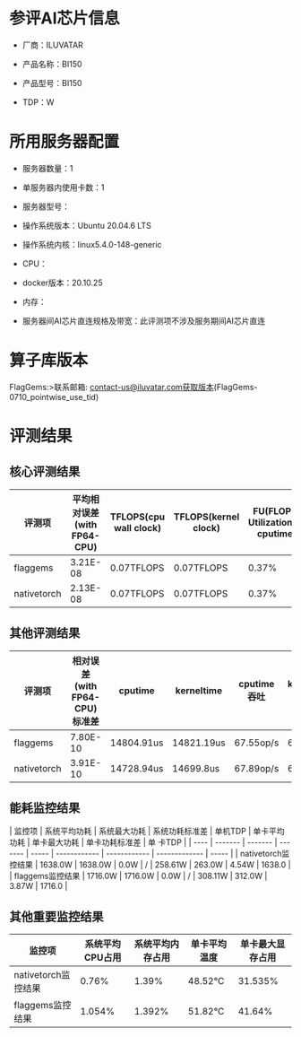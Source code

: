 # 参评AI芯片信息

* 厂商：ILUVATAR

* 产品名称：BI150
* 产品型号：BI150
* TDP：W

# 所用服务器配置

* 服务器数量：1


* 单服务器内使用卡数：1
* 服务器型号：
* 操作系统版本：Ubuntu 20.04.6 LTS
* 操作系统内核：linux5.4.0-148-generic
* CPU：
* docker版本：20.10.25
* 内存：
* 服务器间AI芯片直连规格及带宽：此评测项不涉及服务期间AI芯片直连

# 算子库版本
FlagGems:>联系邮箱: contact-us@iluvatar.com获取版本(FlagGems-0710_pointwise_use_tid)

# 评测结果

## 核心评测结果

| 评测项  | 平均相对误差(with FP64-CPU) | TFLOPS(cpu wall clock) | TFLOPS(kernel clock) | FU(FLOPS Utilization)-cputime | FU-kerneltime |
| ---- | -------------- | -------------- | ------------ | ------ | ----- |
| flaggems | 3.21E-08    | 0.07TFLOPS       | 0.07TFLOPS        | 0.37% | 0.37% |
| nativetorch | 2.13E-08    | 0.07TFLOPS      | 0.07TFLOPS      | 0.37% | 0.37%    |

## 其他评测结果

| 评测项  | 相对误差(with FP64-CPU)标准差 | cputime | kerneltime | cputime吞吐 | kerneltime吞吐 | 无预热时延 | 预热后时>延 |
| ---- | -------------- | -------------- | ------------ | ------------ | -------------- | -------------- | ------------ |
| flaggems | 7.80E-10    | 14804.91us       | 14821.19us        | 67.55op/s | 67.47op/s | 161083.05us | 16277.96us |
| nativetorch | 3.91E-10    | 14728.94us       | 14699.8us        | 67.89op/s | 68.03op/s | 14890.27us | 14967.88us |

## 能耗监控结果

| 监控项  | 系统平均功耗  | 系统最大功耗  | 系统功耗标准差 | 单机TDP | 单卡平均功耗 | 单卡最大功耗 | 单卡功耗标准差 | 单
卡TDP |
| ---- | ------- | ------- | ------- | ----- | ------------ | ------------ | ------------- | ----- |
| nativetorch监控结果 | 1638.0W | 1638.0W | 0.0W   | /     | 258.61W       | 263.0W      | 4.54W        | 1638.0  |
| flaggems监控结果 | 1716.0W | 1716.0W | 0.0W   | /     | 308.11W       | 312.0W      | 3.87W        | 1716.0  |

## 其他重要监控结果

| 监控项  | 系统平均CPU占用 | 系统平均内存占用 | 单卡平均温度 | 单卡最大显存占用 |
| ---- | --------- | -------- | ------------ | -------------- |
| nativetorch监控结果 | 0.76%    | 1.39%   | 48.52°C       | 31.535%        |
| flaggems监控结果 | 1.054%    | 1.392%   | 51.82°C       | 41.64%        |
